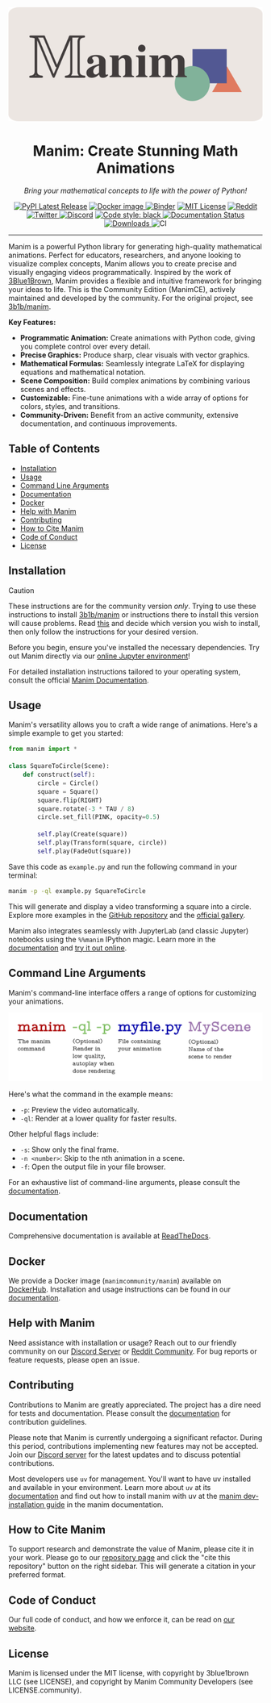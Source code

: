 <p align="center">
    <a href="https://www.manim.community/"><img src="https://raw.githubusercontent.com/ManimCommunity/manim/main/logo/cropped.png" alt="Manim Community Logo"></a>
</p>

<h1 align="center">Manim: Create Stunning Math Animations</h1>

<p align="center">
    <em>Bring your mathematical concepts to life with the power of Python!</em>
</p>

<p align="center">
    <a href="https://pypi.org/project/manim/"><img src="https://img.shields.io/pypi/v/manim.svg?style=flat&logo=pypi" alt="PyPI Latest Release"></a>
    <a href="https://hub.docker.com/r/manimcommunity/manim"><img src="https://img.shields.io/docker/v/manimcommunity/manim?color=%23099cec&label=docker%20image&logo=docker" alt="Docker image"> </a>
    <a href="https://mybinder.org/v2/gh/ManimCommunity/jupyter_examples/HEAD?filepath=basic_example_scenes.ipynb"><img src="https://mybinder.org/badge_logo.svg" alt="Binder"></a>
    <a href="http://choosealicense.com/licenses/mit/"><img src="https://img.shields.io/badge/license-MIT-red.svg?style=flat" alt="MIT License"></a>
    <a href="https://www.reddit.com/r/manim/"><img src="https://img.shields.io/reddit/subreddit-subscribers/manim.svg?color=orange&label=reddit&logo=reddit" alt="Reddit"></a>
    <a href="https://twitter.com/manim_community/"><img src="https://img.shields.io/twitter/url/https/twitter.com/cloudposse.svg?style=social&label=Follow%20%40manim_community" alt="Twitter">
    <a href="https://www.manim.community/discord/"><img src="https://img.shields.io/discord/581738731934056449.svg?label=discord&color=yellow&logo=discord" alt="Discord"></a>
    <a href="https://github.com/psf/black"><img src="https://img.shields.io/badge/code%20style-black-000000.svg" alt="Code style: black">
    <a href="https://docs.manim.community/"><img src="https://readthedocs.org/projects/manimce/badge/?version=latest" alt="Documentation Status"></a>
    <a href="https://pepy.tech/project/manim"><img src="https://pepy.tech/badge/manim/month?" alt="Downloads"> </a>
    <img src="https://github.com/ManimCommunity/manim/workflows/CI/badge.svg" alt="CI">
</p>

<hr />

Manim is a powerful Python library for generating high-quality mathematical animations. Perfect for educators, researchers, and anyone looking to visualize complex concepts, Manim allows you to create precise and visually engaging videos programmatically.  Inspired by the work of [3Blue1Brown](https://www.3blue1brown.com/), Manim provides a flexible and intuitive framework for bringing your ideas to life.  This is the Community Edition (ManimCE), actively maintained and developed by the community.  For the original project, see [3b1b/manim](https://github.com/3b1b/manim).

**Key Features:**

*   **Programmatic Animation:** Create animations with Python code, giving you complete control over every detail.
*   **Precise Graphics:** Produce sharp, clear visuals with vector graphics.
*   **Mathematical Formulas:** Seamlessly integrate LaTeX for displaying equations and mathematical notation.
*   **Scene Composition:**  Build complex animations by combining various scenes and effects.
*   **Customizable:** Fine-tune animations with a wide array of options for colors, styles, and transitions.
*   **Community-Driven:** Benefit from an active community, extensive documentation, and continuous improvements.

## Table of Contents

*   [Installation](#installation)
*   [Usage](#usage)
*   [Command Line Arguments](#command-line-arguments)
*   [Documentation](#documentation)
*   [Docker](#docker)
*   [Help with Manim](#help-with-manim)
*   [Contributing](#contributing)
*   [How to Cite Manim](#how-to-cite-manim)
*   [Code of Conduct](#code-of-conduct)
*   [License](#license)

## Installation

> [!CAUTION]
> These instructions are for the community version _only_. Trying to use these instructions to install [3b1b/manim](https://github.com/3b1b/manim) or instructions there to install this version will cause problems. Read [this](https://docs.manim.community/en/stable/faq/installation.html#why-are-there-different-versions-of-manim) and decide which version you wish to install, then only follow the instructions for your desired version.

Before you begin, ensure you've installed the necessary dependencies. Try out Manim directly via our [online Jupyter environment](https://try.manim.community/)!

For detailed installation instructions tailored to your operating system, consult the official [Manim Documentation](https://docs.manim.community/en/stable/installation.html).

## Usage

Manim's versatility allows you to craft a wide range of animations.  Here's a simple example to get you started:

```python
from manim import *

class SquareToCircle(Scene):
    def construct(self):
        circle = Circle()
        square = Square()
        square.flip(RIGHT)
        square.rotate(-3 * TAU / 8)
        circle.set_fill(PINK, opacity=0.5)

        self.play(Create(square))
        self.play(Transform(square, circle))
        self.play(FadeOut(square))
```

Save this code as `example.py` and run the following command in your terminal:

```bash
manim -p -ql example.py SquareToCircle
```

This will generate and display a video transforming a square into a circle.  Explore more examples in the [GitHub repository](example_scenes) and the [official gallery](https://docs.manim.community/en/stable/examples.html).

Manim also integrates seamlessly with JupyterLab (and classic Jupyter) notebooks using the `%%manim` IPython magic. Learn more in the [documentation](https://docs.manim.community/en/stable/reference/manim.utils.ipython_magic.ManimMagic.html) and [try it out online](https://mybinder.org/v2/gh/ManimCommunity/jupyter_examples/HEAD?filepath=basic_example_scenes.ipynb).

## Command Line Arguments

Manim's command-line interface offers a range of options for customizing your animations.

![manim-illustration](https://raw.githubusercontent.com/ManimCommunity/manim/main/docs/source/_static/command.png)

Here's what the command in the example means:

*   `-p`: Preview the video automatically.
*   `-ql`: Render at a lower quality for faster results.

Other helpful flags include:

*   `-s`: Show only the final frame.
*   `-n <number>`: Skip to the nth animation in a scene.
*   `-f`: Open the output file in your file browser.

For an exhaustive list of command-line arguments, please consult the [documentation](https://docs.manim.community/en/stable/guides/configuration.html).

## Documentation

Comprehensive documentation is available at [ReadTheDocs](https://docs.manim.community/).

## Docker

We provide a Docker image (`manimcommunity/manim`) available on [DockerHub](https://hub.docker.com/r/manimcommunity/manim). Installation and usage instructions can be found in our [documentation](https://docs.manim.community/en/stable/installation/docker.html).

## Help with Manim

Need assistance with installation or usage?  Reach out to our friendly community on our [Discord Server](https://www.manim.community/discord/) or [Reddit Community](https://www.reddit.com/r/manim/).  For bug reports or feature requests, please open an issue.

## Contributing

Contributions to Manim are greatly appreciated. The project has a dire need for tests and documentation. Please consult the [documentation](https://docs.manim.community/en/stable/contributing.html) for contribution guidelines.

Please note that Manim is currently undergoing a significant refactor. During this period, contributions implementing new features may not be accepted. Join our [Discord server](https://www.manim.community/discord/) for the latest updates and to discuss potential contributions.

Most developers use `uv` for management. You'll want to have uv installed and available in your environment.
Learn more about `uv` at its [documentation](https://docs.astral.sh/uv/) and find out how to install manim with uv at the [manim dev-installation guide](https://docs.manim.community/en/latest/contributing/development.html) in the manim documentation.

## How to Cite Manim

To support research and demonstrate the value of Manim, please cite it in your work. Please go to our [repository page](https://github.com/ManimCommunity/manim) and click the "cite this repository" button on the right sidebar. This will generate a citation in your preferred format.

## Code of Conduct

Our full code of conduct, and how we enforce it, can be read on [our website](https://docs.manim.community/en/stable/conduct.html).

## License

Manim is licensed under the MIT license, with copyright by 3blue1brown LLC (see LICENSE), and copyright by Manim Community Developers (see LICENSE.community).